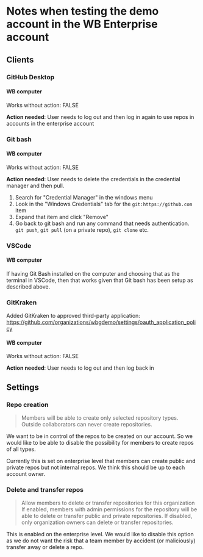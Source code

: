 # Notes when testing the demo account in the WB Enterprise account

## Clients

### GitHub Desktop

#### WB computer

Works without action: FALSE

**Action needed**: User needs to log out and then log in again to use repos in accounts in the enterprise account


### Git bash

#### WB computer

Works without action: FALSE

**Action needed**: User needs to delete the credentials in the credential manager and then pull.

1. Search for "Credential Manager" in the windows menu
2. Look in the "Windows Credentials" tab for the `git:https://github.com` item
3. Expand that item and click "Remove"
4. Go back to git bash and run any command that needs authentication. `git push`, `git pull` (on a private repo), `git clone` etc.

### VSCode

#### WB computer
If having Git Bash installed on the computer and choosing that as the terminal in VSCode, then that works given that Git bash has been setup as described above.

### GitKraken

Added GitKraken to approved third-party application: https://github.com/organizations/wbgdemo/settings/oauth_application_policy

#### WB computer

Works without action: FALSE

**Action needed**: User needs to log out and then log back in


## Settings

### Repo creation

> Members will be able to create only selected repository types. Outside collaborators can never create repositories.

We want to be in control of the repos to be created on our account. So we would like to be able to disable the possibility for members to create repos of all types.

Currently this is set on enterprise level that members can create public and private repos but not internal repos. We think this should be up to each account owner.

### Delete and transfer repos
> Allow members to delete or transfer repositories for this organization
If enabled, members with admin permissions for the repository will be able to delete or transfer public and private repositories. If disabled, only organization owners can delete or transfer repositories.

This is enabled on the enterprise level. We would like to disable this option as we do not want the risk that a team member by accident (or maliciously) transfer away or delete a repo.
